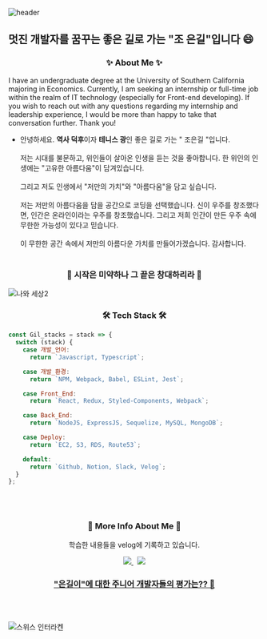 ![header](https://capsule-render.vercel.app/api?type=soft&color=auto&height=150&section=header&text=Cho,Eun-Gil&fontSize=70&animation=twinkling)



##  멋진 개발자를 꿈꾸는 좋은 길로 가는 "조 은길"입니다 😄

<h3 align="center">✨ About Me    ✨</h3>
<p> I have an undergraduate degree at the University of Southern California majoring in Economics.
Currently, I am seeking an internship or full-time job within the realm of IT technology (especially for Front-end developing). 
If you wish to reach out with any questions regarding my internship and leadership experience, I would be more than happy to take that conversation further. Thank you! </p>

- 안녕하세요. **역사 덕후**이자 **테니스 광**인 좋은 길로 가는 " 조은길 "입니다. 
 <br> </br>
 저는 시대를 불문하고, 위인들이 살아온 인생을 듣는 것을 좋아합니다. 한 위인의 인생에는 "고유한 아름다움"이 담겨있습니다. 
 <br></br>
 그리고 저도 인생에서 "저만의 가치"와 "아름다움"을 담고 싶습니다.
 <br></br>
 저는 저만의 아름다움을 담을 공간으로 코딩을 선택했습니다. 신이 우주를 창조했다면, 인간은 온라인이라는 우주를 창조했습니다. 그리고 저희 인간이 만든 우주 속에 무한한 가능성이 있다고 믿습니다.
 <br></br>
 이 무한한 공간 속에서 저만의 아름다운 가치를 만들어가겠습니다. 감사합니다. 
<br></br>
<h3 align="center">🚀 시작은 미약하나 그 끝은 창대하리라 🚀</h3>

![나와 세상2](https://user-images.githubusercontent.com/76875723/114344320-901caf80-9b9a-11eb-9d8e-3f0c20699f23.jpg)




<h3 align="center">🛠 Tech Stack 🛠</h3>
<p align="center">  </p>

```js
const Gil_stacks = stack => {
  switch (stack) {
    case 개발_언어:
      return `Javascript, Typescript`;

    case 개발_환경:
      return `NPM, Webpack, Babel, ESLint, Jest`;

    case Front_End:
      return `React, Redux, Styled-Components, Webpack`;

    case Back_End:
      return `NodeJS, ExpressJS, Sequelize, MySQL, MongoDB`;

    case Deploy:
      return `EC2, S3, RDS, Route53`;

    default:
      return `Github, Notion, Slack, Velog`;
  }
};
```
<br></br>
<h3 align="center"> 🍒 More Info About Me 🍒 </h3>
<p align="center">  학습한 내용들을 velog에 기록하고 있습니다. </p>
<p align="center">
  <a href="https://velog.io/@gil0127"><img src="https://img.shields.io/badge/Tech%20Blog-11B48A?style=flat-square&logo=Vimeo&logoColor=white&link=https://velog.io/@gil0127"/>
 </a>&nbsp
<a href="mailto:0420990@gmail.com"> <img src="https://img.shields.io/badge/Gmail-d14836?style=flat-square&logo=Gmail&logoColor=white&link=zbvlxj2000@naver.com"/> </a>
</p>

<h3 align="center">
 
 [ "은길이"에 대한 주니어 개발자들의 평가는?? 🙋 ](https://velog.io/@gil0127/%EC%A1%B0%EC%9D%80%EA%B8%B8-%ED%8E%98%EC%96%B4%EB%A6%AC%EB%B7%B0) 
 
</h3>  
<br></br>

![스위스 인터라켄 ](https://user-images.githubusercontent.com/76875723/156712997-0dc6129b-796e-49f3-b874-913479c2f96a.jpg)


